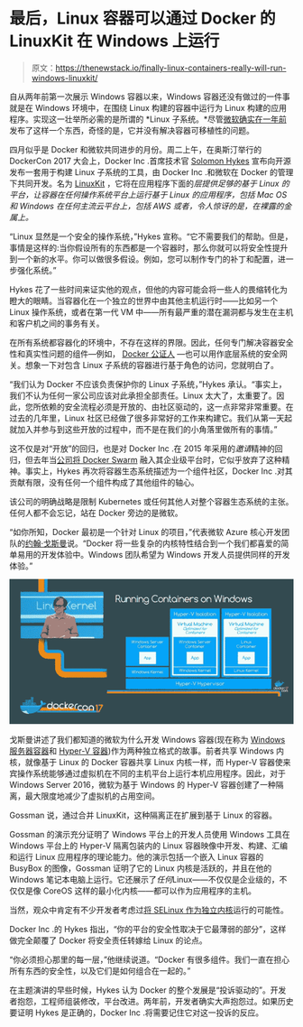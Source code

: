 # 最后，Linux 容器可以通过 Docker 的 LinuxKit 在 Windows 上运行

> 原文：<https://thenewstack.io/finally-linux-containers-really-will-run-windows-linuxkit/>

自从两年前第一次展示 Windows 容器以来，Windows 容器还没有做过的一件事就是在 Windows 环境中，在围绕 Linux 构建的容器中运行为 Linux 构建的应用程序。实现这一壮举所必需的是所谓的 *Linux 子系统。*尽管[微软确实在一年前](https://blogs.msdn.microsoft.com/wsl/2016/04/22/windows-subsystem-for-linux-overview/)发布了这样一个东西，奇怪的是，它并没有解决容器可移植性的问题。

四月似乎是 Docker 和微软共同进步的月份。周二上午，在奥斯汀举行的 DockerCon 2017 大会上，Docker Inc .首席技术官 [Solomon Hykes](https://twitter.com/solomonstre) 宣布向开源发布一套用于构建 Linux 子系统的工具，由 Docker Inc .和微软在 Docker 的管理下共同开发。名为 [LinuxKit](https://github.com/linuxkit/linuxkit) ，它将在应用程序下面的*层提供足够的基于 Linux 的平台，让容器在任何操作系统平台上运行基于 Linux 的应用程序，包括 Mac OS 和 Windows 在任何主流云平台上，包括 AWS 或者，令人惊讶的是，在裸露的金属上。*

“Linux 显然是一个安全的操作系统，”Hykes 宣称。“它不需要我们的帮助。但是，事情是这样的:当你假设所有的东西都是一个容器时，那么你就可以将安全性提升到一个新的水平。你可以做很多假设。例如，您可以制作专门的补丁和配置，进一步强化系统。”

Hykes 花了一些时间来证实他的观点，但他的内容可能会将一些人的畏缩转化为瞪大的眼睛。当容器化在一个独立的世界中由其他主机运行时——比如另一个 Linux 操作系统，或者在第一代 VM 中——所有最严重的潜在漏洞都与发生在主机和客户机之间的事务有关。

在所有系统都容器化的环境中，不存在这样的界限。因此，任何专门解决容器安全性和真实性问题的组件—例如， [Docker 公证人](https://docs.docker.com/notary/getting_started/) —也可以用作底层系统的安全网关。想象一下对包含 Linux 子系统的容器进行基于角色的访问，您就明白了。

“我们认为 Docker 不应该负责保护你的 Linux 子系统，”Hykes 承认。“事实上，我们不认为任何一家公司应该对此承担全部责任。Linux 太大了，太重要了。因此，您所依赖的安全流程必须是开放的、由社区驱动的，这一点非常非常重要。在过去的几年里，Linux 社区已经做了很多非常好的工作来构建它。我们从第一天起就加入并参与到这些开放的过程中，而不是在我们的小角落里做所有的事情。”

这不仅是对“开放”的回归，也是对 Docker Inc .在 2015 年采用的*邀请*精神的回归，但去年当[公司将 Docker Swarm](https://thenewstack.io/dockers-plan-dominate-enterprise-data-center/) 融入其企业级平台时，它似乎放弃了这种精神。事实上，Hykes 再次将容器生态系统描述为一个组件社区，Docker Inc .对其贡献有限，没有任何一个组件构成了其他组件的轴心。

该公司的明确战略是限制 Kubernetes 或任何其他人对整个容器生态系统的主张。任何人都不会忘记，站在 Docker 旁边的是微软。

“如你所知，Docker 最初是一个针对 Linux 的项目，”代表微软 Azure 核心开发团队的[约翰·戈斯曼](https://twitter.com/gossmanster?lang=en)说。“Docker 将一些复杂的内核特性结合到一个我们都喜爱的简单易用的开发体验中。Windows 团队希望为 Windows 开发人员提供同样的开发体验。”

![](img/a7e0aa4335dcc59a015da381fe533d42.png)

戈斯曼讲述了我们都知道的微软为什么开发 Windows 容器(现在称为 [Windows 服务器容器](https://docs.microsoft.com/en-us/virtualization/windowscontainers/quick-start/quick-start-windows-server)和 [Hyper-V 容器](https://thenewstack.io/microsoft-secures-the-windows-docker-container/))作为两种独立格式的故事。前者共享 Windows 内核，就像基于 Linux 的 Docker 容器共享 Linux 内核一样，而 Hyper-V 容器使来宾操作系统能够通过虚拟机在不同的主机平台上运行本机应用程序。因此，对于 Windows Server 2016，微软为基于 Windows 的 Hyper-V 容器创建了一种隔离，最大限度地减少了虚拟机的占用空间。

Gossman 说，通过合并 LinuxKit，这种隔离正在扩展到基于 Linux 的容器。

Gossman 的演示充分证明了 Windows 平台上的开发人员使用 Windows 工具在 Windows 平台上的 Hyper-V 隔离包装内的 Linux 容器映像中开发、构建、汇编和运行 Linux 应用程序的理论能力。他的演示包括一个嵌入 Linux 容器的 BusyBox 的图像，Gossman 证明了它的 Linux 内核是活跃的，并且在他的 Windows 笔记本电脑上运行。它还展示了*任何*Linux——不仅仅是企业级的，不仅仅是像 CoreOS 这样的最小化内核——都可以作为应用程序的主机。

当然，观众中肯定有不少开发者考虑过[将 SELinux 作为独立内核](https://thenewstack.io/docker-calls-out-red-hat/)运行的可能性。

Docker Inc .的 Hykes 指出，“你的平台的安全性取决于它最薄弱的部分”，这样做完全颠覆了 Docker 将安全责任转嫁给 Linux 的论点。

“你必须担心那里的每一层，”他继续说道。“Docker 有很多组件。我们一直在担心所有东西的安全性，以及它们是如何组合在一起的。”

在主题演讲的早些时候，Hykes 认为 Docker 的整个发展是“投诉驱动的”。开发者抱怨，工程师组装修改，平台改进。两年前，开发者确实大声抱怨过。如果历史要证明 Hykes 是正确的，Docker Inc .将需要记住它对这一投诉的反应。

<svg xmlns:xlink="http://www.w3.org/1999/xlink" viewBox="0 0 68 31" version="1.1"><title>Group</title> <desc>Created with Sketch.</desc></svg>